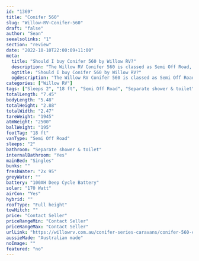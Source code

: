 ```yaml
---
id: "1369"
title: "Conifer 560"
slug: "Willow-RV-Conifer-560"
draft: "false"
author: "Sean"
seealsolinks: "1"
section: "review"
date: "2022-10-10T22:00:09+11:00"
meta:
  title: "Should I buy Conifer 560 by Willow RV?"
  description: "The Willow RV Conifer 560 is classed as Semi Off Road, and sleeps 2 people. It is Australian made and comes in at 18 ft. It generally has Separate shower & toilet."
  ogtitle: "Should I buy Conifer 560 by Willow RV?"
  ogdescription: "The Willow RV Conifer 560 is classed as Semi Off Road, and sleeps 2 people. It is Australian made and comes in at 18 ft. It generally has Separate shower & toilet."
categories: ["Willow RV"]
tags: ["Sleeps 2", "18 ft", "Semi Off Road", "Separate shower & toilet", "Full height", "Price Unknown"]
totalLength: "7.45"
bodyLength: "5.48"
totalHeight: "2.88"
totalWidth: "2.47"
tareWeight: "1945"
atmWeight: "2500"
ballWeight: "195"
footTag: "18 ft"
vanType: "Semi Off Road"
sleeps: "2"
bathroom: "Separate shower & toilet"
internalBathroom: "Yes"
mainBed: "Singles"
bunks: ""
freshWater: "2x 95"
greyWater: ""
battery: "100AH Deep Cycle Battery"
solar: "170 Watt"
airCon: "Yes"
hybrid: ""
roofType: "Full height"
towHitch: ""
price: "Contact Seller"
priceRangeMin: "Contact Seller"
priceRangeMax: "Contact Seller"
urlLink: "https://willowrv.com.au/conifer-series-caravans/conifer-560-caravan/"
aussieMade: "Australian made"
noImage: ""
featured: "no"
---
```

